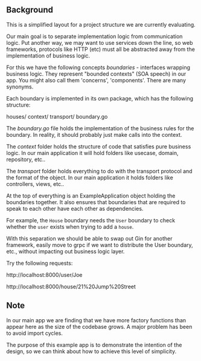 ## Background

This is a simplified layout for a project structure we are currently evaluating.

Our main goal is to separate implementation logic from communication logic. Put another way, we may want to use services down the line, so web frameworks, protocols like HTTP (etc) must all be abstracted away from the implementation of business logic.

For this we have the following concepts *boundaries* - interfaces wrapping business logic. They represent "bounded contexts" (SOA speech) in our app. You might also call them 'concerns', 'components'. There are many synonyms.

Each boundary is implemented in its own package, which has the following structure:

houses/
    context/
    transport/
    boundary.go

The *boundary.go* file holds the implementation of the business rules for the boundary. In reality, it should probably just make calls into the context.

The *context* folder holds the structure of code that satisfies pure business logic. In our main application it will hold folders like usecase, domain, repository, etc..

The *transport* folder holds everything to do with the transport protocol and the format of the object. In our main application it holds folders like controllers, views, etc..

At the top of everything is an ExampleApplication object holding the boundaries together. It also ensures that boundaries that are required to speak to each other have each other as dependencies.

For example, the `House` boundary needs the `User` boundary to check whether the `user` exists when trying to add a `house`.

With this separation we should be able to swap out Gin for another framework, easily move to grpc if we want to distribute the User boundary, etc., without impacting out business logic layer.


Try the following requests:

http://localhost:8000/user/Joe

http://localhost:8000/house/21%20Jump%20Street


## Note

In our main app we are finding that we have more factory functions than appear here as the size of the codebase grows. A major problem has been to avoid import cycles.

The purpose of this example app is to demonstrate the intention of the design, so we can think about how to achieve this level of simplicity.